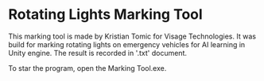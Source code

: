 # Rotating Lights Marking Tool
This marking tool is made by Kristian Tomic for Visage Technologies. It was build for marking rotating lights on emergency vehicles for AI learning in Unity engine. The result is recorded in '.txt' document.

To star the program, open the Marking Tool.exe.
